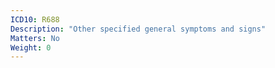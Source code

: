 ```yaml
---
ICD10: R688
Description: "Other specified general symptoms and signs"
Matters: No
Weight: 0
---
```

